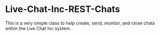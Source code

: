 # Live-Chat-Inc-REST-Chats
This is a very simple class to help create, send, monitor, and close chats within the Live Chat Inc system.
